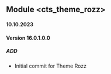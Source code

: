 ## Module <cts_theme_rozz>

#### 10.10.2023
#### Version 16.0.1.0.0
##### ADD
- Initial commit for Theme Rozz

